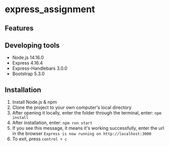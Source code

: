 # express_assignment

## Features

## Developing tools
* Node.js 14.16.0
* Express 4.16.4
* Express-Handlebars 3.0.0
* Bootstrap 5.3.0

## Installation
1. Install Node.js & npm
2. Clone the project to your own computer's local directory
3. After opening it locally, enter the folder through the terminal, enter:
```npm install```
4. After installation, enter:
```npm run start```
5. If you see this message, it means it's working successfully, enter the url in the browser
```Express is now running on http://localhost:3000```
6. To exit, press
```control + c```
